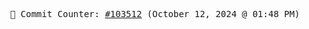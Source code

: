 <p align="center">
    <samp>
        📮 Commit Counter: <a href="https://github.com/Javascript-void0/Javascript-void0/commits/main">#103512</a> (October 12, 2024 @ 01:48 PM)
    </samp>
</p>